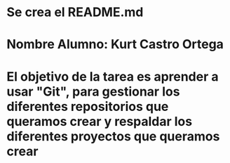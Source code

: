 # Se crea el README.md

# Nombre Alumno: Kurt Castro Ortega

# El objetivo de la tarea es aprender a usar "Git", para gestionar los diferentes repositorios que queramos crear y respaldar los diferentes proyectos que queramos crear


